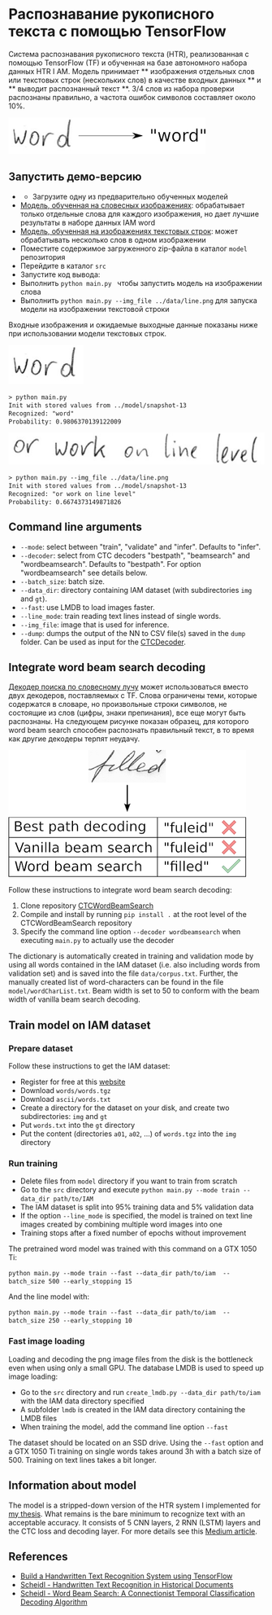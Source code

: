 # Распознавание рукописного текста с помощью TensorFlow


Система распознавания рукописного текста (HTR), реализованная с помощью TensorFlow (TF) и обученная на базе автономного набора данных HTR I AM.
Модель принимает ** изображения отдельных слов или текстовых строк (нескольких слов) в качестве входных данных ** и ** выводит распознанный текст **.
3/4 слов из набора проверки распознаны правильно, а частота ошибок символов составляет около 10%.

![htr](./doc/htr.png)


## Запустить демо-версию

* * Загрузите одну из предварительно обученных моделей
* [Модель, обученная на словесных изображениях](https://www.dropbox.com/s/mya8hw6jyzqm0a3/word-model.zip?dl=1 ):
обрабатывает только отдельные слова для каждого изображения, но дает лучшие результаты в наборе данных IAM word
* [Модель, обученная на изображениях текстовых строк](https://www.dropbox.com/s/7xwkcilho10rthn/line-model.zip?dl=1 ):
может обрабатывать несколько слов в одном изображении
* Поместите содержимое загруженного zip-файла в каталог `model` репозитория
* Перейдите в каталог `src`
* Запустите код вывода:
* Выполнить `python main.py ` чтобы запустить модель на изображении слова
* Выполнить `python main.py --img_file ../data/line.png` для запуска модели на изображении текстовой строки

Входные изображения и ожидаемые выходные данные показаны ниже при использовании модели текстовых строк.

![test](./data/word.png)
```
> python main.py
Init with stored values from ../model/snapshot-13
Recognized: "word"
Probability: 0.9806370139122009
```

![test](./data/line.png)

```
> python main.py --img_file ../data/line.png
Init with stored values from ../model/snapshot-13
Recognized: "or work on line level"
Probability: 0.6674373149871826
```

## Command line arguments
* `--mode`: select between "train", "validate" and "infer". Defaults to "infer".
* `--decoder`: select from CTC decoders "bestpath", "beamsearch" and "wordbeamsearch". Defaults to "bestpath". For option "wordbeamsearch" see details below.
* `--batch_size`: batch size.
* `--data_dir`: directory containing IAM dataset (with subdirectories `img` and `gt`).
* `--fast`: use LMDB to load images faster.
* `--line_mode`: train reading text lines instead of single words.
* `--img_file`: image that is used for inference.
* `--dump`: dumps the output of the NN to CSV file(s) saved in the `dump` folder. Can be used as input for the [CTCDecoder](https://github.com/githubharald/CTCDecoder).


## Integrate word beam search decoding
[Декодер поиска по словесному лучу](https://repositum.tuwien.ac.at/obvutwoa/download/pdf/2774578 ) может использоваться вместо двух декодеров, поставляемых с TF.
Слова ограничены теми, которые содержатся в словаре, но произвольные строки символов, не состоящие из слов (цифры, знаки препинания), все еще могут быть распознаны.
На следующем рисунке показан образец, для которого word beam search способен распознать правильный текст, в то время как другие декодеры терпят неудачу.

![decoder_comparison](./doc/decoder_comparison.png)

Follow these instructions to integrate word beam search decoding:

1. Clone repository [CTCWordBeamSearch](https://github.com/githubharald/CTCWordBeamSearch)
2. Compile and install by running `pip install .` at the root level of the CTCWordBeamSearch repository
3. Specify the command line option `--decoder wordbeamsearch` when executing `main.py` to actually use the decoder

The dictionary is automatically created in training and validation mode by using all words contained in the IAM dataset (i.e. also including words from validation set) and is saved into the file `data/corpus.txt`.
Further, the manually created list of word-characters can be found in the file `model/wordCharList.txt`.
Beam width is set to 50 to conform with the beam width of vanilla beam search decoding.


## Train model on IAM dataset

### Prepare dataset
Follow these instructions to get the IAM dataset:

* Register for free at this [website](http://www.fki.inf.unibe.ch/databases/iam-handwriting-database)
* Download `words/words.tgz`
* Download `ascii/words.txt`
* Create a directory for the dataset on your disk, and create two subdirectories: `img` and `gt`
* Put `words.txt` into the `gt` directory
* Put the content (directories `a01`, `a02`, ...) of `words.tgz` into the `img` directory

### Run training

* Delete files from `model` directory if you want to train from scratch
* Go to the `src` directory and execute `python main.py --mode train --data_dir path/to/IAM`
* The IAM dataset is split into 95% training data and 5% validation data  
* If the option `--line_mode` is specified, 
  the model is trained on text line images created by combining multiple word images into one  
* Training stops after a fixed number of epochs without improvement

The pretrained word model was trained with this command on a GTX 1050 Ti:
```
python main.py --mode train --fast --data_dir path/to/iam  --batch_size 500 --early_stopping 15
```

And the line model with:
```
python main.py --mode train --fast --data_dir path/to/iam  --batch_size 250 --early_stopping 10
```


### Fast image loading
Loading and decoding the png image files from the disk is the bottleneck even when using only a small GPU.
The database LMDB is used to speed up image loading:
* Go to the `src` directory and run `create_lmdb.py --data_dir path/to/iam` with the IAM data directory specified
* A subfolder `lmdb` is created in the IAM data directory containing the LMDB files
* When training the model, add the command line option `--fast`

The dataset should be located on an SSD drive.
Using the `--fast` option and a GTX 1050 Ti training on single words takes around 3h with a batch size of 500.
Training on text lines takes a bit longer.


## Information about model

The model is a stripped-down version of the HTR system I implemented for [my thesis]((https://repositum.tuwien.ac.at/obvutwhs/download/pdf/2874742)).
What remains is the bare minimum to recognize text with an acceptable accuracy.
It consists of 5 CNN layers, 2 RNN (LSTM) layers and the CTC loss and decoding layer.
For more details see this [Medium article](https://towardsdatascience.com/2326a3487cd5).


## References
* [Build a Handwritten Text Recognition System using TensorFlow](https://towardsdatascience.com/2326a3487cd5)
* [Scheidl - Handwritten Text Recognition in Historical Documents](https://repositum.tuwien.ac.at/obvutwhs/download/pdf/2874742)
* [Scheidl - Word Beam Search: A Connectionist Temporal Classification Decoding Algorithm](https://repositum.tuwien.ac.at/obvutwoa/download/pdf/2774578)

